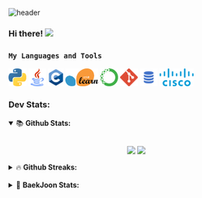 ![header](https://capsule-render.vercel.app/api?type=waving&color=timeGradient&height=150&section=header&text=DongHyun%20Github&fontSize=50&rotate=-5)

### Hi there! <img src="https://media.giphy.com/media/hvRJCLFzcasrR4ia7z/giphy.gif" width="25px">  


### ```My Languages and Tools ```  

<p>
  <code><img height="35" src="image/python.png"></code>
  <code><img height="35" src="image/java.png" alt="java"></code>
  <code><img height="35" src="image/C.png" alt="C"></code>
  <code><img height="35" src="image/scikitlearn.png" alt="scikitlearn"></code>
  <code><img height="35" src="image/Anaconda.png" alt="Anaconda"></code>  <code><img height="35" src="image/git.png" alt="git"></code>
  <code><img height="35" src="image/sql.png" alt="sql"></code>
  <code><img height="35" src="image/Cisco.png" alt="Cisco"></code>

</p>

### Dev Stats:

<details open>
<summary>&#128218; <b>Github Stats: </b></summary>
<br>
<p align = "center">
  <img src="https://github-readme-stats.vercel.app/api/?username=DongHyun99&cache_seconds=1800&include_all_commits=true&theme=buefy&line_height=27" >
  <img src="https://github-readme-stats.vercel.app/api/top-langs/?username=DongHyun99&theme=buefy&langs_count=3">
</p></details>

<details>
<summary>&#128293; <b>Github Streaks: </b></summary>
<p align = "center">
  <img height="200em" src="https://github-readme-streak-stats.herokuapp.com/?user=DongHyun99&hide_border=true&theme=buefy" />
</p>
</details>
<br>
<details>
<summary>&#128171; <b>BaekJoon Stats: </b></summary>
<p align="center"><a href="https://solved.ac/mpolio2"><img src="http://mazassumnida.wtf/api/v2/generate_badge?boj=mpolio2" alt="Solved.ac
프로필"></a></p>
</details>

<br>

#
 <div align="center">
</div>
